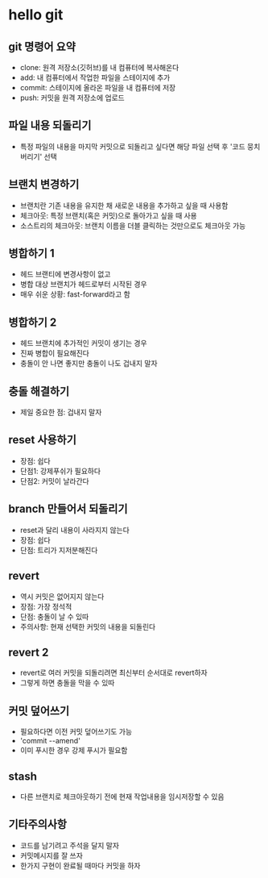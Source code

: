 # hello git

## git 명령어 요약
- clone: 원격 저장소(깃허브)를 내 컴퓨터에 복사해온다
- add: 내 컴퓨터에서 작업한 파일을 스테이지에 추가
- commit: 스테이지에 올라온 파일을 내 컴퓨터에 저장
- push: 커밋을 원격 저장소에 업로드

## 파일 내용 되돌리기
- 특정 파일의 내용을 마지막 커밋으로 되돌리고 싶다면 해당 파일 선택 후 '코드 뭉치 버리기' 선택

## 브랜치 변경하기
- 브랜치란 기존 내용을 유지한 채 새로운 내용을 추가하고 싶을 때 사용함
- 체크아웃: 특정 브랜치(혹은 커밋)으로 돌아가고 싶을 때 사용
- 소스트리의 체크아웃: 브랜치 이름을 더블 클릭하는 것만으로도 체크아웃 가능

## 병합하기 1
- 헤드 브랜티에 변경사항이 없고
- 병합 대상 브랜치가 헤드로부터 시작된 경우
- 매우 쉬운 상황: fast-forward라고 함

## 병합하기 2
- 헤드 브랜치에 추가적인 커밋이 생기는 경우
- 진짜 병합이 필요해진다
- 충돌이 안 나면 좋지만 충돌이 나도 겁내지 말자

## 충돌 해결하기
- 제일 중요한 점: 겁내지 말자

## reset 사용하기
- 장점: 쉽다
- 단점1: 강제푸쉬가 필요하다
- 단점2: 커밋이 날라간다

## branch 만들어서 되돌리기
- reset과 달리 내용이 사라지지 않는다
- 장점: 쉽다
- 단점: 트리가 지저분해진다

## revert
- 역시 커밋은 없어지지 않는다
- 장점: 가장 정석적
- 단점: 충돌이 날 수 있따
- 주의사항: 현재 선택한 커밋의 내용을 되돌린다

## revert 2
- revert로 여러 커밋을 되돌리려면 최신부터 순서대로 revert하자
- 그렇게 하면 충돌을 막을 수 있따

## 커밋 덮어쓰기
- 필요하다면 이전 커밋 덮어쓰기도 가능
- 'commit --amend'
- 이미 푸시한 경우 강제 푸시가 필요함

## stash
- 다른 브랜치로 체크아웃하기 전에 현재 작업내용을 임시저장할 수 있음

## 기타주의사항
- 코드를 남기려고 주석을 달지 말자
- 커밋메시지를 잘 쓰자
- 한가지 구현이 완료될 때마다 커밋을 하자
